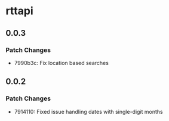 # rttapi

## 0.0.3

### Patch Changes

- 7990b3c: Fix location based searches

## 0.0.2

### Patch Changes

- 7914110: Fixed issue handling dates with single-digit months
